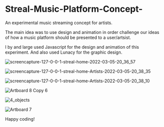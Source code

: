 # Streal-Music-Platform-Concept-
An experimental music streaming concept for artists. 

The main idea was to use design and animation in order challenge our ideas of how a music platform should be presented to a user/artsist. 

I by and large used Javascript for the design and animation of this experiment. And also used Lunacy for the graphic design.


![screencapture-127-0-0-1-streal-home-2022-03-05-20_36_57](https://user-images.githubusercontent.com/15342707/156894241-b67f80f9-083c-452c-b4dd-d1059f73bbc5.png)


![screencapture-127-0-0-1-streal-home-Artists-2022-03-05-20_38_35](https://user-images.githubusercontent.com/15342707/156894255-aba63f2a-6b63-4a46-8e7b-1cb76006aa84.png)


![screencapture-127-0-0-1-streal-home-Artists-2022-03-05-20_38_10](https://user-images.githubusercontent.com/15342707/156894265-90d43bdd-3f86-4cf0-91b2-64f92f852986.png)


![Artboard 8 Copy 6](https://user-images.githubusercontent.com/15342707/156894275-6c4de54f-7727-4ee6-bfe7-53766f5aeff5.png)


![4_objects](https://user-images.githubusercontent.com/15342707/156894284-bb495d65-3729-45bc-af14-67098d74ddda.png)


![Artboard 7](https://user-images.githubusercontent.com/15342707/156894293-6fd76f51-013c-40f2-865a-f0e5048a6fa2.png)


Happy coding!
